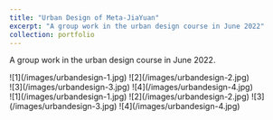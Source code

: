 ```yaml
---
title: "Urban Design of Meta-JiaYuan"
excerpt: "A group work in the urban design course in June 2022"
collection: portfolio
---
```


A group work in the urban design course in June 2022.
<div class="two-column-images">
  ![1](/images/urbandesign-1.jpg)
  ![2](/images/urbandesign-2.jpg)
</div>
<div class="two-column-images">
  ![3](/images/urbandesign-3.jpg)
  ![4](/images/urbandesign-4.jpg)
</div>
![1](/images/urbandesign-1.jpg) 
![2](/images/urbandesign-2.jpg) 
![3](/images/urbandesign-3.jpg) 
![4](/images/urbandesign-4.jpg) 
